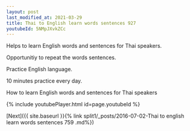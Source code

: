 ```yaml
---
layout: post
last_modified_at: 2021-03-29
title: Thai to English learn words sentences 927 
youtubeId: 5NMpJXvkZCc
---
```

 
 
Helps to learn English words and sentences for Thai speakers.

Opportunitiy to repeat the words sentences. 

Practice English language. 
 
10 minutes practice every day. 
 
How to learn English words and sentences for Thai speakers 
 
{% include youtubePlayer.html id=page.youtubeId %}
 
 
[Next]({{ site.baseurl }}{% link  split1/_posts/2016-07-02-Thai to english learn words sentences 759 .md%})
 
